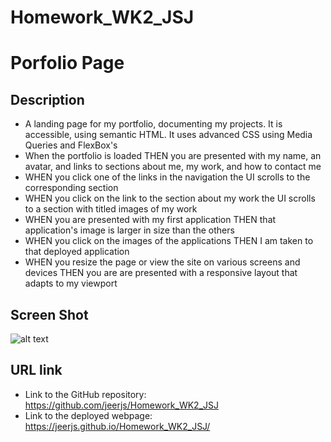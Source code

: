 # Homework_WK2_JSJ

# Porfolio Page

## Description

- A landing page for my portfolio, documenting my projects. It is accessible, using semantic HTML. It uses advanced CSS using Media Queries and FlexBox's
- When the portfolio is loaded THEN you are presented with my name, an avatar, and links to sections about me, my work, and how to contact me
- WHEN you click one of the links in the navigation the UI scrolls to the corresponding section
- WHEN you click on the link to the section about my work the UI scrolls to a section with titled images of my work
- WHEN you are presented with my first application THEN that application's image is larger in size than the others
- WHEN you click on the images of the applications THEN I am taken to that deployed application
- WHEN you resize the page or view the site on various screens and devices THEN you are are presented with a responsive layout that adapts to my viewport

## Screen Shot

![alt text](./Images/screencapture-127-0-0-1-5500-index-html-2022-04-19-14_03_41.png)

## URL link

- Link to the GitHub repository: https://github.com/jeerjs/Homework_WK2_JSJ
- Link to the deployed webpage: https://jeerjs.github.io/Homework_WK2_JSJ/
